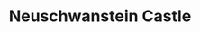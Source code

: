 ---
title: Neuschwanstein Castle
image: https://farm5.staticflickr.com/4293/36106317015_0e6c560f26_k.jpg
thumbnail: https://farm5.staticflickr.com/4293/36106317015_688d213ebb_n.jpg
---